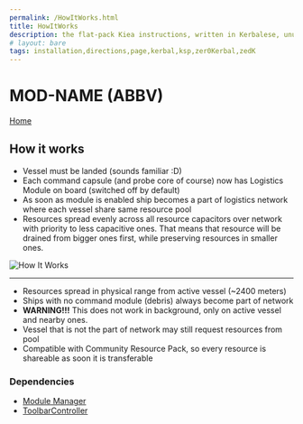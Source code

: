 ```yaml
---
permalink: /HowItWorks.html
title: HowItWorks
description: the flat-pack Kiea instructions, written in Kerbalese, unusally present
# layout: bare
tags: installation,directions,page,kerbal,ksp,zer0Kerbal,zedK
---
```


<!-- HowItWorks.md v1.1.0.0
MOD-NAME (ABBV)
created: 01 Oct 2019
updated: 02 Mar 2022 -->

# MOD-NAME (ABBV)

[Home](./index.html)

## How it works

* Vessel must be landed (sounds familiar :D)
* Each command capsule (and probe core of course) now has Logistics Module on board (switched off by default)
* As soon as module is enabled ship becomes a part of logistics network where each vessel share same resource pool
* Resources spread evenly across all resource capacitors over network with priority to less capacitive ones. That means that resource will be drained from bigger ones first, while preserving resources in smaller ones.

![How It Works](https://i.imgur.com/FygUhoD.png)

---

* Resources spread in physical range from active vessel (~2400 meters)
* Ships with no command module (debris) always become part of network
* **WARNING!!!** This does not work in background, only on active vessel and nearby ones.
* Vessel that is not the part of network may still request resources from pool
* Compatible with Community Resource Pack, so every resource is shareable as soon it is transferable

### Dependencies

* [Module Manager][mm]
* [ToolbarController][tbc]

[mm]:  https://github.com/net-lisias-ksp/ModuleManager "Module Manager /L"
[tbc]: https://forum.kerbalspaceprogram.com/index.php?/topic/169509-* "ToolbarController"

<!-- this file CC BY-NC-ND 4.0 by zer0Kerbal -->

